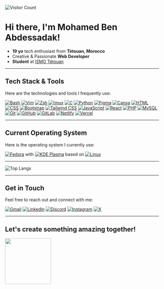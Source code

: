 ![Visitor Count](https://komarev.com/ghpvc/?username=med6ba&color=blue)
<h1>Hi there, I'm Mohamed Ben Abdessadak!</h1>

- **19 yo** tech enthusiast from **Tétouan, Morocco**
- Creative & Passionate **Web Developer**
- **Student** at <a href="https://www.ismo.ma">ISMO Tétouan</a>

---

## Tech Stack & Tools
Here are the technologies and tools I frequently use:

<p>

[![Bash](https://img.shields.io/badge/Bash-4EAA25?logo=gnubash&logoColor=fff)](#)
[![Vim](https://img.shields.io/badge/Vim-%2311AB00.svg?logo=vim&logoColor=white)](#)
[![Zsh](https://img.shields.io/badge/Zsh-F15A24?logo=zsh&logoColor=fff)](#)
[![tmux](https://img.shields.io/badge/tmux-1BB91F?logo=tmux&logoColor=fff)](#)
[![C](https://img.shields.io/badge/C-00599C?logo=c&logoColor=white)](#)
[![Python](https://img.shields.io/badge/Python-3776AB?logo=python&logoColor=fff)](#)
[![Figma](https://img.shields.io/badge/Figma-F24E1E?logo=figma&logoColor=white)](#)
[![Canva](https://img.shields.io/badge/Canva-%2300C4CC.svg?&logo=Canva&logoColor=white)](#)
[![HTML](https://img.shields.io/badge/HTML-%23E34F26.svg?logo=html5&logoColor=white)](#)
[![CSS](https://img.shields.io/badge/CSS-639?logo=css&logoColor=fff)](#)
[![Bootstrap](https://img.shields.io/badge/Bootstrap-7952B3?logo=bootstrap&logoColor=fff)](#)
[![Tailwind CSS](https://img.shields.io/badge/Tailwind%20CSS-%2338B2AC.svg?logo=tailwind-css&logoColor=white)](#)
[![JavaScript](https://img.shields.io/badge/JavaScript-F7DF1E?logo=javascript&logoColor=000)](#)
[![React](https://img.shields.io/badge/React-%2320232a.svg?logo=react&logoColor=%2361DAFB)](#)
[![PHP](https://img.shields.io/badge/php-%23777BB4.svg?&logo=php&logoColor=white)](#)
[![MySQL](https://img.shields.io/badge/MySQL-4479A1?logo=mysql&logoColor=fff)](#)
[![Git](https://img.shields.io/badge/Git-F05032?logo=git&logoColor=fff)](#)
[![GitHub](https://img.shields.io/badge/GitHub-%23121011.svg?logo=github&logoColor=white)](#)
[![GitLab](https://img.shields.io/badge/GitLab-FC6D26?logo=gitlab&logoColor=fff)](#)
[![Netlify](https://img.shields.io/badge/Netlify-%23000000.svg?logo=netlify&logoColor=#00C7B7)](#)
[![Vercel](https://img.shields.io/badge/Vercel-%23000000.svg?logo=vercel&logoColor=white)](#)

</p>

---

## Current Operating System

Here is the operating system I currently use:

<p>

[![Fedora](https://img.shields.io/badge/Fedora-51A2DA?logo=fedora&logoColor=fff)](#)
with
[![KDE Plasma](https://img.shields.io/badge/KDE%20Plasma-1D99F3?logo=kdeplasma&logoColor=fff)](#)
based on
[![Linux](https://img.shields.io/badge/Linux-FCC624?logo=linux&logoColor=black)](#)

</p>

---

![Top Langs](https://github-readme-stats.vercel.app/api/top-langs/?username=med6ba&hide_progress=true&theme=dark)

---

## Get in Touch
Feel free to reach out and connect with me:

<p>

  [![Gmail](https://img.shields.io/badge/Gmail-D14836?logo=gmail&logoColor=white)](mailto:medba.dev@gmail.com)
  [![LinkedIn](https://custom-icon-badges.demolab.com/badge/LinkedIn-0A66C2?logo=linkedin-white&logoColor=fff)](https://linkedin.com/in/mohamedbenabdessadak)
  [![Discord](https://img.shields.io/badge/Discord-%235865F2.svg?&logo=discord&logoColor=white)](https://discord.gg/jtzbBmJDPA)
  [![Instagram](https://img.shields.io/badge/Instagram-%23E4405F.svg?logo=Instagram&logoColor=white)](https://instagram.com/medba.dev)
  [![X](https://img.shields.io/badge/X-%23000000.svg?logo=X&logoColor=white)](https://x.com/med6ba)
  
</p>

---

<h2>Let's create something amazing together!</h2>
<img src="https://media4.giphy.com/media/v1.Y2lkPTc5MGI3NjExazhkOXR0bDJlMWljODdxbmI5azUwN3prbHRvNjhjNmRwemM2MnQ0NiZlcD12MV9pbnRlcm5hbF9naWZfYnlfaWQmY3Q9Zw/CjmvTCZf2U3p09Cn0h/giphy.gif" width="150"/>
